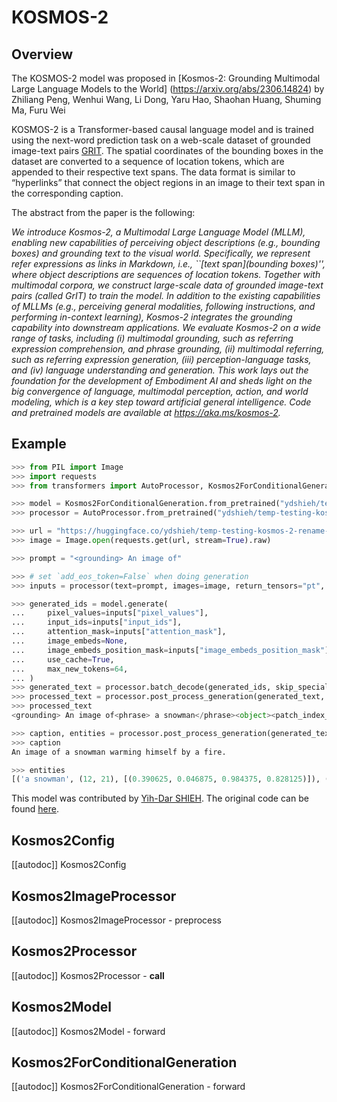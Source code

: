 <!--Copyright 2023 The HuggingFace Team. All rights reserved.

Licensed under the Apache License, Version 2.0 (the "License"); you may not use this file except in compliance with
the License. You may obtain a copy of the License at

http://www.apache.org/licenses/LICENSE-2.0

Unless required by applicable law or agreed to in writing, software distributed under the License is distributed on
an "AS IS" BASIS, WITHOUT WARRANTIES OR CONDITIONS OF ANY KIND, either express or implied. See the License for the
specific language governing permissions and limitations under the License.

⚠️ Note that this file is in Markdown but contain specific syntax for our doc-builder (similar to MDX) that may not be
rendered properly in your Markdown viewer.

-->

# KOSMOS-2

## Overview

The KOSMOS-2 model was proposed in [Kosmos-2: Grounding Multimodal Large Language Models to the World]
(https://arxiv.org/abs/2306.14824) by Zhiliang Peng, Wenhui Wang, Li Dong, Yaru Hao, Shaohan Huang, Shuming Ma, Furu Wei

KOSMOS-2 is a Transformer-based causal language model and is trained using the next-word prediction task on a web-scale
dataset of grounded image-text pairs [GRIT](https://huggingface.co/datasets/zzliang/GRIT). The spatial coordinates of
the bounding boxes in the dataset are converted to a sequence of location tokens, which are appended to their respective
text spans. The data format is similar to “hyperlinks” that connect the object regions in an image to their text span in
the corresponding caption.

The abstract from the paper is the following:

*We introduce Kosmos-2, a Multimodal Large Language Model (MLLM), enabling new capabilities of perceiving object descriptions (e.g., bounding boxes) and grounding text to the visual world. Specifically, we represent refer expressions as links in Markdown, i.e., ``[text span](bounding boxes)'', where object descriptions are sequences of location tokens. Together with multimodal corpora, we construct large-scale data of grounded image-text pairs (called GrIT) to train the model. In addition to the existing capabilities of MLLMs (e.g., perceiving general modalities, following instructions, and performing in-context learning), Kosmos-2 integrates the grounding capability into downstream applications. We evaluate Kosmos-2 on a wide range of tasks, including (i) multimodal grounding, such as referring expression comprehension, and phrase grounding, (ii) multimodal referring, such as referring expression generation, (iii) perception-language tasks, and (iv) language understanding and generation. This work lays out the foundation for the development of Embodiment AI and sheds light on the big convergence of language, multimodal perception, action, and world modeling, which is a key step toward artificial general intelligence. Code and pretrained models are available at https://aka.ms/kosmos-2.*

## Example

```python
>>> from PIL import Image
>>> import requests
>>> from transformers import AutoProcessor, Kosmos2ForConditionalGeneration

>>> model = Kosmos2ForConditionalGeneration.from_pretrained("ydshieh/temp-testing-kosmos-2-rename-001")
>>> processor = AutoProcessor.from_pretrained("ydshieh/temp-testing-kosmos-2-rename-001")

>>> url = "https://huggingface.co/ydshieh/temp-testing-kosmos-2-rename-001/resolve/main/snowman.jpg"
>>> image = Image.open(requests.get(url, stream=True).raw)

>>> prompt = "<grounding> An image of"

>>> # set `add_eos_token=False` when doing generation
>>> inputs = processor(text=prompt, images=image, return_tensors="pt", add_eos_token=False)

>>> generated_ids = model.generate(
...     pixel_values=inputs["pixel_values"],
...     input_ids=inputs["input_ids"],
...     attention_mask=inputs["attention_mask"],
...     image_embeds=None,
...     image_embeds_position_mask=inputs["image_embeds_position_mask"],
...     use_cache=True,
...     max_new_tokens=64,
... )
>>> generated_text = processor.batch_decode(generated_ids, skip_special_tokens=True)[0]
>>> processed_text = processor.post_process_generation(generated_text, cleanup_and_extract=False)
>>> processed_text
<grounding> An image of<phrase> a snowman</phrase><object><patch_index_0044><patch_index_0863></object> warming himself by<phrase> a fire</phrase><object><patch_index_0005><patch_index_0911></object>.

>>> caption, entities = processor.post_process_generation(generated_text)
>>> caption
An image of a snowman warming himself by a fire.

>>> entities
[('a snowman', (12, 21), [(0.390625, 0.046875, 0.984375, 0.828125)]), ('a fire', (41, 47), [(0.171875, 0.015625, 0.484375, 0.890625)])]
```

This model was contributed by [Yih-Dar SHIEH](https://huggingface.co/ydshieh). The original code can be found [here](https://github.com/microsoft/unilm/tree/master/kosmos-2).

## Kosmos2Config

[[autodoc]] Kosmos2Config

## Kosmos2ImageProcessor

[[autodoc]] Kosmos2ImageProcessor
    - preprocess

## Kosmos2Processor

[[autodoc]] Kosmos2Processor
    - __call__

## Kosmos2Model

[[autodoc]] Kosmos2Model
    - forward

## Kosmos2ForConditionalGeneration

[[autodoc]] Kosmos2ForConditionalGeneration
    - forward
